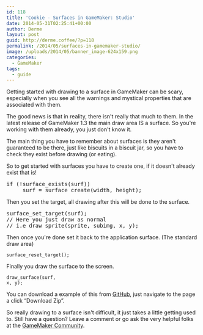 ```yaml
---
id: 118
title: 'Cookie - Surfaces in GameMaker: Studio'
date: 2014-05-31T02:25:41+00:00
author: Derme
layout: post
guid: http://derme.coffee/?p=118
permalink: /2014/05/surfaces-in-gamemaker-studio/
image: /uploads/2014/05/banner_image-624x159.png
categories:
  - GameMaker
tags:
  - guide
---
```

Getting started with drawing to a surface in GameMaker can be scary, especially when you see all the warnings and mystical properties that are associated with them.

The good news is that in reality, there isn't really that much to them. In the latest release of GameMaker 1.3 the main draw area IS a surface. So you're working with them already, you just don't know it.

The main thing you have to remember about surfaces is they aren't guaranteed to be there, just like biscuits in a biscuit jar, so you have to check they exist before drawing (or eating).

So to get started with surfaces you have to create one, if it doesn't already exist that is!

<pre class="EnlighterJSRAW" data-enlighter-language="c">if (!surface_exists(surf))
     surf = surface_create(width, height);
</pre>

Then you set the target, all drawing after this will be done to the surface.

<pre class="EnlighterJSRAW" data-enlighter-language="c">surface_set_target(surf);
// Here you just draw as normal
// i.e draw_sprite(sprite, subimg, x, y);
</pre>

Then once you're done set it back to the application surface. (The standard draw area)

<code class="EnlighterJSRAW" data-enlighter-language="c">surface_reset_target();‏</code>

Finally you draw the surface to the screen.

<code class="EnlighterJSRAW" data-enlighter-language="c">draw_surface(surf, x, y);</code>

You can download a example of this from [GitHub](https://github.com/derme302/gms-guide-surfaces), just navigate to the page a click &#8220;Download Zip&#8221;.

So really drawing to a surface isn't difficult, it just takes a little getting used to. Still have a question? Leave a comment or go ask the very helpful folks at the [GameMaker Community](http://gmc.yoyogames.com/index.php?showforum=2).